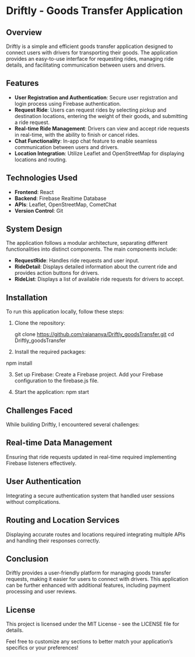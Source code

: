 # Driftly - Goods Transfer Application

## Overview
Driftly is a simple and efficient goods transfer application designed to connect users with drivers for transporting their goods. The application provides an easy-to-use interface for requesting rides, managing ride details, and facilitating communication between users and drivers.

## Features
- **User Registration and Authentication**: Secure user registration and login process using Firebase authentication.
- **Request Ride**: Users can request rides by selecting pickup and destination locations, entering the weight of their goods, and submitting a ride request.
- **Real-time Ride Management**: Drivers can view and accept ride requests in real-time, with the ability to finish or cancel rides.
- **Chat Functionality**: In-app chat feature to enable seamless communication between users and drivers.
- **Location Integration**: Utilize Leaflet and OpenStreetMap for displaying locations and routing.

## Technologies Used
- **Frontend**: React
- **Backend**: Firebase Realtime Database
- **APIs**: Leaflet, OpenStreetMap, CometChat
- **Version Control**: Git

## System Design
The application follows a modular architecture, separating different functionalities into distinct components. The main components include:
- **RequestRide**: Handles ride requests and user input.
- **RideDetail**: Displays detailed information about the current ride and provides action buttons for drivers.
- **RideList**: Displays a list of available ride requests for drivers to accept.

## Installation
To run this application locally, follow these steps:

1. Clone the repository:

   git clone https://github.com/raiananya/Driftly_goodsTransfer.git
   cd Driftly_goodsTransfer
   
2. Install the required packages:

npm install

3. Set up Firebase:
Create a Firebase project.
Add your Firebase configuration to the firebase.js file.

4. Start the application:
npm start

## Challenges Faced
While building Driftly, I encountered several challenges:

## Real-time Data Management
Ensuring that ride requests updated in real-time required implementing Firebase listeners effectively.
## User Authentication
Integrating a secure authentication system that handled user sessions without complications.
## Routing and Location Services
Displaying accurate routes and locations required integrating multiple APIs and handling their responses correctly.

## Conclusion
Driftly provides a user-friendly platform for managing goods transfer requests, making it easier for users to connect with drivers. This application can be further enhanced with additional features, including payment processing and user reviews.

## License
This project is licensed under the MIT License - see the LICENSE file for details.

Feel free to customize any sections to better match your application’s specifics or your preferences!
